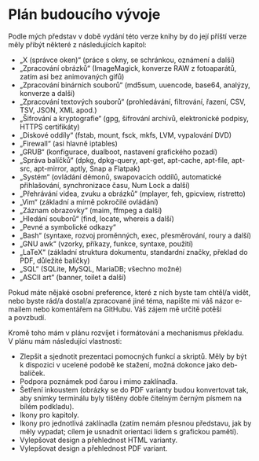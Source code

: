 <!--

Linux Kniha kouzel, část Plán budoucího vývoje
Copyright (c) 2019 Singularis <singularis@volny.cz>

Toto dílo je dílem svobodné kultury; můžete ho šířit a modifikovat pod
podmínkami licence Creative Commons Attribution-ShareAlike 4.0 International
vydané neziskovou organizací Creative Commons. Text licence je přiložený
k tomuto projektu nebo ho můžete najít na webové adrese:

https://creativecommons.org/licenses/by-sa/4.0/

-->

# Plán budoucího vývoje

Podle mých představ v době vydání této verze knihy by do její příští verze měly přibýt některé z následujících kapitol:

* „X (správce oken)“ (práce s okny, se schránkou, oznámení a další)
* „Zpracování obrázků“ (ImageMagick, konverze RAW z fotoaparátů, zatím asi bez animovaných gifů)
* „Zpracování binárních souborů“ (md5sum, uuencode, base64, analýzy, konverze a další)
* „Zpracování textových souborů“ (prohledávání, filtrování, řazení, CSV, TSV, JSON, XML apod.)
* „Šifrování a kryptografie“ (gpg, šifrování archivů, elektronické podpisy, HTTPS certifikáty)
* „Diskové oddíly“ (fstab, mount, fsck, mkfs, LVM, vypalování DVD)
* „Firewall“ (asi hlavně iptables)
* „GRUB“ (konfigurace, dualboot, nastavení grafického pozadí)
* „Správa balíčků“ (dpkg, dpkg-query, apt-get, apt-cache, apt-file, apt-src, apt-mirror, aptly, Snap a Flatpak)
* „Systém“ (ovládání démonů, swapovacích oddílů, automatické přihlašování, synchronizace času, Num Lock a další)
* „Přehrávání videa, zvuku a obrázků“ (mplayer, feh, gpicview, ristretto)
* „Vim“ (základní a mírně pokročilé ovládání)
* „Záznam obrazovky“ (maim, ffmpeg a další)
* „Hledání souborů“ (find, locate, whereis a další)
* „Pevné a symbolické odkazy“
* „Bash“ (syntaxe, rozvoj proměnných, exec, přesměrování, roury a další)
* „GNU awk“ (vzorky, příkazy, funkce, syntaxe, použití)
* „LaTeX“ (základní struktura dokumentu, standardní značky, překlad do PDF, důležité balíčky)
* „SQL“ (SQLite, MySQL, MariaDB; všechno možné)
* „ASCII art“ (banner, toilet a další)

Pokud máte nějaké osobní preference, které z nich byste tam chtěl/a vidět, nebo byste rád/a dostal/a zpracované jiné téma, napište mi váš názor e-mailem nebo komentářem na GitHubu. Váš zájem mě určitě potěší a povzbudí.

Kromě toho mám v plánu rozvíjet i formátování a mechanismus překladu. V plánu mám následující vlastnosti:

* Zlepšit a sjednotit prezentaci pomocných funkcí a skriptů. Měly by být k dispozici v ucelené podobě ke stažení, možná dokonce jako deb-balíček.
* Podpora poznámek pod čarou i mimo zaklínadla.
* Šetření inkoustem (obrázky se do PDF varianty budou konvertovat tak, aby snímky terminálu byly tištěny dobře čitelným černým písmem na bílém podkladu).
* Ikony pro kapitoly.
* Ikony pro jednotlivá zaklínadla (zatím nemám přesnou představu, jak by měly vypadat; cílem je usnadnit orientaci lidem s grafickou pamětí).
* Vylepšovat design a přehlednost HTML varianty.
* Vylepšovat design a přehlednost PDF variant.
